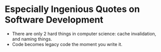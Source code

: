 # Especially Ingenious Quotes on Software Development
<!-- #QUARK live! -->

- There are only 2 hard things in computer science: cache invalidation, and naming things.
- Code becomes legacy code the moment you write it.


<!-- #QUARK
EXPORT: lists/software-dev-quotes
STYLE: quotes tech
DUALITY: dark
INDEX: lists quotes dev
-->
